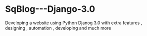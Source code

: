# SqBlog---Django-3.0
Developing a website using Python Djanog 3.0 
with extra features , designing , automation , developing and much more
